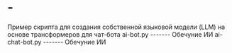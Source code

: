 # -
Пример скрипта для создания собственной языковой модели (LLM) на основе трансформеров для чат-бота
ai-bot.py        ------- Обечуние ИИ
ai-chat-bot.py     ------- Обечуние ИИ
